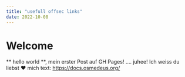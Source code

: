 ```yaml
---
title: "usefull offsec links"
date: 2022-10-08
---
```

# Welcome
** hello world **, mein erster Post auf GH Pages! .... juhee!
Ich weiss du liebst ❤ mich
text: https://docs.osmedeus.org/
